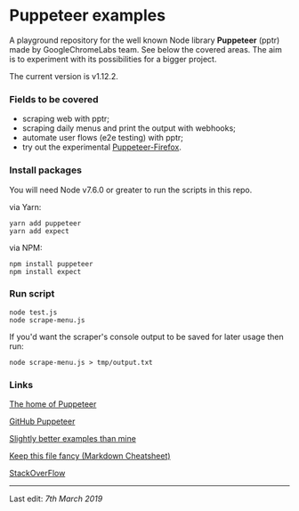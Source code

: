 # Puppeteer examples

A playground repository for the well known Node library **Puppeteer** (pptr) made by GoogleChromeLabs team. See below the covered areas. The aim is to experiment with its possibilities for a bigger project.

The current version is v1.12.2.

### Fields to be covered
- scraping web with pptr;
- scraping daily menus and print the output with webhooks;
- automate user flows (e2e testing) with pptr;
- try out the experimental [Puppeteer-Firefox](https://aslushnikov.github.io/ispuppeteerfirefoxready/).

### Install packages

You will need Node v7.6.0 or greater to run the scripts in this repo.

via Yarn:
```shell_session
yarn add puppeteer
yarn add expect
```

via NPM:

```shell_session
npm install puppeteer
npm install expect
```

### Run script

```shell_session
node test.js
node scrape-menu.js
```

If you'd want the scraper's console output to be saved for later usage then run:

```shell_session
node scrape-menu.js > tmp/output.txt
```

### Links

[The home of Puppeteer](https://pptr.dev)

[GitHub Puppeteer](https://github.com/GoogleChrome/puppeteer)

[Slightly better examples than mine](https://github.com/GoogleChromeLabs/puppeteer-examples)

[Keep this file fancy (Markdown Cheatsheet)](https://help.github.com/en/articles/basic-writing-and-formatting-syntax)

[StackOverFlow](https://stackoverflow.com/questions/tagged/puppeteer)

---

Last edit: *7th March 2019*
